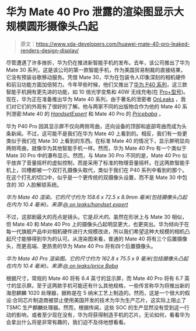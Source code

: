 # 华为 Mate 40 Pro 泄露的渲染图显示大规模圆形摄像头凸起

> 原文：<https://www.xda-developers.com/huawei-mate-40-pro-leaked-renders-design-display/>

尽管遭遇了许多挫折，华为仍在推进新智能手机的发布。去年，该公司推出了华为 Mate 30 系列，这是该公司的第一款智能手机，作为美国贸易制裁的直接结果，它没有预装谷歌移动服务。凭借 Mate 30，华为在包装令人印象深刻的相机硬件和前沿功能方面加倍努力。今年早些时候，他们又推出了[华为 P40 系列](https://www.xda-developers.com/huawei-p40-pro-specifications-features-pricing-availability/)，这三款智能手机拥有更先进的功能，如 10 倍光学变焦和 40W 无线充电(在 [Pro+型号](https://www.xda-developers.com/huawei-p40-pro-plus-outside-china-pre-order/))。现在，华为正在准备推出华为 Mate 40 系列，由于著名的泄密者 [OnLeaks](https://twitter.com/OnLeaks) ，我们对它们的外观有了很好的了解。他与两家不同的出版物合作为他的 Mate 40 系列泄密:Mate 40 的 [*HandsetExpert*](https://handsetexpert.com/posts/exclusive-handsetexpert-unveils-huaweis-mate-40.html) 和 Mate 40 Pro 的 [*Pricebaba*](https://pricebaba.com/blog/huawei-mate-40-pro-renders-360-video-exclusive?utm_source=twitter&utm_medium=post) 。

华为 P40 Pro 因其显示屏不仅向两侧弯曲，还向设备的顶部和底部弯曲而成为头条新闻。不过，这可能不是我们在华为 Mate 40 上看到的。相反，我们有一些更类似于我们在 Mate 30 上看到的东西。在标准 Mate 40 的情况下，显示屏明显向两侧弯曲，就像华为其他智能手机一样。然而，华为 Mate 40 Pro 有一个类似于 Mate 30 Pro 中的瀑布显示。然而，与 Mate 30 Pro 不同的是，Mate 40 Pro 似乎放弃了音量摇杆的虚拟控制，而是采用了标准的物理音量摇杆。在这两款智能手机上，凹槽都被一个双打孔摄像头取代，类似于我们在 P40 系列中看到的那个。在这个打孔的切口中，似乎是一个更传统的双摄像头设置，而不是 Mate 30 中包含的 3D 人脸解锁系统。

*华为 Mate 40 渲染。它的尺寸约为 158.6 x 72.5 x 8.9mm 毫米(包括摄像头凸起在内为 10.4 毫米)。来源:[@ on leaks/handset expert](https://handsetexpert.com/posts/exclusive-handsetexpert-unveils-huaweis-mate-40.html)*

不过，这部剧最大的亮点是镜头。它是*巨大的*。虽然在形状上与 Mate 30 相似，但 Mate 40 和 Mate 40 Pro 上的摄像头凸起明显更大，也更突出。华为倾向于在每一代旗舰产品中对相机硬件进行大规模改进，所以我们希望这种大规模的相机凸起尺寸能够得到华为的认可。从渲染图来看，普通的 Mate 40 将有三个后置摄像头，而更高端、更昂贵的华为 Mate 40 Pro 将有四个后置摄像头。

*华为 Mate 40 Pro 渲染图。它的尺寸约为 162.8 x 75.5 x 9 毫米(包括摄像头凸起在内为 10.4 毫米)。来源:[@ on leaks/price Baba](https://pricebaba.com/blog/huawei-mate-40-pro-renders-360-video-exclusive?utm_source=twitter&utm_medium=post)*

根据尺寸，常规的 Mate 40 将有 6.4 英寸的显示屏，而 Mate 40 Pro 将有 6.7 英寸的显示屏。至于这两款手机可能还有什么其他规格，一些传言称华为将推出新的海思麒麟 1020 处理器，据称是在 5 纳米工艺上制造的。然而，这是一个很大的假设:合同芯片制造商被禁止使用美国开发的技术为华为生产芯片，这实际上阻止了 TSMC 生产麒麟处理器。然而，根据传闻，这些 SOC 的生产显然没有受到这一行动的影响，或者至少现在没有，华为将获得制造手机的芯片。无论如何，看看华为会拿出什么将是非常有趣的，我们迫不及待地想看看。